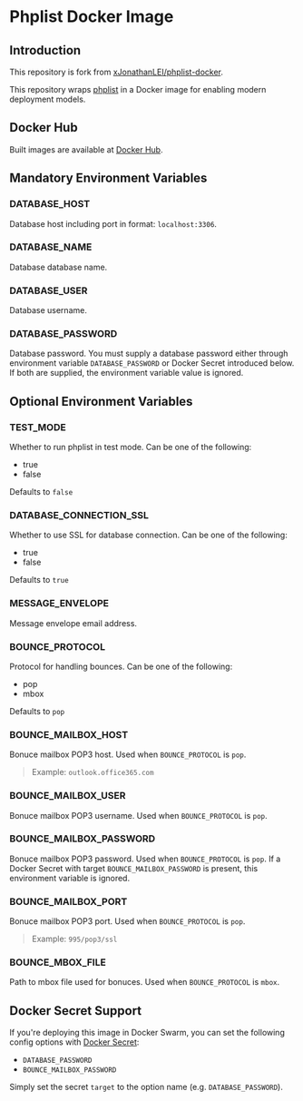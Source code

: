 # Phplist Docker Image

## Introduction

This repository is fork from [xJonathanLEI/phplist-docker](https://github.com/xJonathanLEI/phplist-docker).

This repository wraps [phplist](https://github.com/phpList/phplist3) in a Docker image for enabling modern deployment models.

## Docker Hub

Built images are available at [Docker Hub](https://hub.docker.com/r/coinpiu/phplist).

## Mandatory Environment Variables

### DATABASE_HOST

Database host including port in format: `localhost:3306`.

### DATABASE_NAME

Database database name.

### DATABASE_USER

Database username.

### DATABASE_PASSWORD

Database password. You must supply a database password either through environment variable `DATABASE_PASSWORD` or Docker Secret introduced below. If both are supplied, the environment variable value is ignored.

## Optional Environment Variables

### TEST_MODE

Whether to run phplist in test mode. Can be one of the following:

- true
- false

Defaults to `false`

### DATABASE_CONNECTION_SSL

Whether to use SSL for database connection. Can be one of the following:

- true
- false

Defaults to `true`

### MESSAGE_ENVELOPE

Message envelope email address.

### BOUNCE_PROTOCOL

Protocol for handling bounces. Can be one of the following:

- pop
- mbox

Defaults to `pop`

### BOUNCE_MAILBOX_HOST

Bonuce mailbox POP3 host. Used when `BOUNCE_PROTOCOL` is `pop`.

> Example: `outlook.office365.com`

### BOUNCE_MAILBOX_USER

Bonuce mailbox POP3 username. Used when `BOUNCE_PROTOCOL` is `pop`.

### BOUNCE_MAILBOX_PASSWORD

Bonuce mailbox POP3 password. Used when `BOUNCE_PROTOCOL` is `pop`. If a Docker Secret with target `BOUNCE_MAILBOX_PASSWORD` is present, this environment variable is ignored.

### BOUNCE_MAILBOX_PORT

Bonuce mailbox POP3 port. Used when `BOUNCE_PROTOCOL` is `pop`.

> Example: `995/pop3/ssl`

### BOUNCE_MBOX_FILE

Path to mbox file used for bonuces. Used when `BOUNCE_PROTOCOL` is `mbox`.

## Docker Secret Support

If you're deploying this image in Docker Swarm, you can set the following config options with [Docker Secret](https://docs.docker.com/engine/swarm/secrets/):

- `DATABASE_PASSWORD`
- `BOUNCE_MAILBOX_PASSWORD`

Simply set the secret `target` to the option name (e.g. `DATABASE_PASSWORD`).
